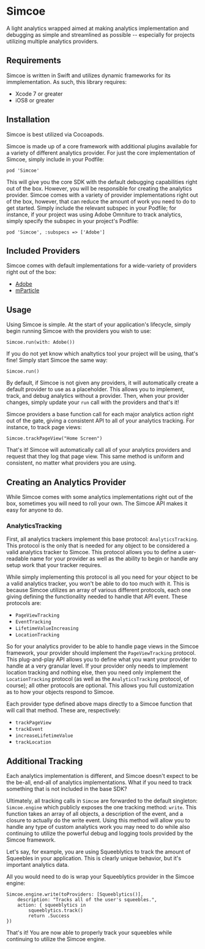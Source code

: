 # Simcoe

A light analytics wrapped aimed at making analytics implementation and debugging as simple and
streamlined as possible -- especially for projects utilizing multiple analytics providers.

## Requirements

Simcoe is written in Swift and utilizes dynamic frameworks for its immplementation. As such, this 
library requires:

* Xcode 7 or greater
* iOS8 or greater

## Installation

Simcoe is best utilized via Cocoapods.

Simcoe is made up of a core framework with additional plugins available for a variety of different
analytics provider. For just the core implementation of Simcoe, simply include in your Podfile:

``
pod 'Simcoe'
``

This will give you the core SDK with the default debugging capabilities right out of the box. However, you
will be responsible for creating the analytics provider. Simcoe comes with a variety of provider implementations 
right out of the box, however, that can reduce the amount of work you need to do to get started. Simply
include the relevant subspec in your Podfile; for instance, if your project was using Adobe Omniture to
track analytics, simply specify the subspec in your project's Podfile:

``
pod 'Simcoe', :subspecs => ['Adobe']
``

## Included Providers

Simcoe comes with default implementations for a wide-variety of providers right out of the box:

* [Adobe](Documentation/Adobe.md)
* [mParticle](Documentation/mParticle.md)


## Usage

Using Simcoe is simple. At the start of your application's lifecycle, simply begin running Simcoe with the
providers you wish to use:

`Simcoe.run(with: Adobe())`

If you do not yet know which analtytics tool your project will be using, that's fine! Simply start Simcoe
the same way:

`Simcoe.run()`

By default, if Simcoe is not given any providers, it will automatically create a default provider to use as a 
placeholder. This allows you to implement, track, and debug analytics without a provider. Then, when your
provider changes, simply update your `run` call with the providers and that's it!

Simcoe providers a base function call for each major analytics action right out of the gate, giving a
consistent API to all of your analytics tracking. For instance, to track page views:

``
Simcoe.trackPageView("Home Screen")
``

That's it! Simcoe will automatically call all of your analytics providers and request that they log that
page view. This same method is uniform and consistent, no matter what providers you are using.


## Creating an Analytics Provider

While Simcoe comes with some analytics implementations right out of the box, sometimes you will need to roll
your own. The Simcoe API makes it easy for anyone to do.

### AnalyticsTracking

First, all analytics trackers implement this base protocol: `AnalyticsTracking`. This protocol is the only that is 
needed for any object to be considered a valid analytics tracker to Simcoe. This protocol allows you to define
a user-readable name for your provider as well as the ability to begin or handle any setup work that your 
tracker requires.

While simply implementing this protocol is all you need for your object to be a valid analytics tracker,
you won't be able to do too much with it. This is because Simcoe utilizes an array of various different 
protocols, each one giving defining the functionality needed to handle that API event. These protocols are:

* `PageViewTracking`
* `EventTracking`
* `LifetimeValueIncreasing`
* `LocationTracking`

So for your analytics provider to be able to handle page views in the Simcoe framework, your provider should 
implement the `PageViewTracking` protocol. This plug-and-play API allows you to define what you want your provider
to handle at a very granular level. If your provider only needs to implement location tracking and nothing else, then
you need only implement the `LocationTracking` protocol (as well as the `AnalyticsTracking` protocol, of course); all 
other protocols are optional. This allows you full customization as to how your objects respond to Simcoe.

Each provider type defined above maps directly to a Simcoe function that will call that method. These are, respectively:

* `trackPageView`
* `trackEvent`
* `increaseLifetimeValue`
* `trackLocation`


## Additional Tracking

Each analytics implementation is different, and Simcoe doesn't expect to be the be-all, end-all of 
analytics implementations. What if you need to track something that is not included in the base SDK?

Ultimately, all tracking calls in `Simcoe` are forwarded to the default singleton: `Simcoe.engine` which
publicly exposes the one tracking method: `write`. This function takes an array of all objects, a description
of the event, and a closure to actually do the write event. Using this method will allow you to handle any 
type of custom analytics work you may need to do while also continuing to utilize the powerful debug and logging
tools provided by the Simcoe framework.

Let's say, for example, you are using Squeeblytics to track the amount of Squeebles in your application. This is 
clearly unique behavior, but it's important analytics data.

All you would need to do is wrap your Squeeblytics provider in the Simcoe engine:

```
Simcoe.engine.write(toProviders: [Squeeblytics()],
    description: "Tracks all of the user's squeebles.",
    action: { squeeblytics in
        squeeblytics.track()
        return .Success
})
```

That's it! You are now able to properly track your squeebles while continuing to utilize the Simcoe engine.
